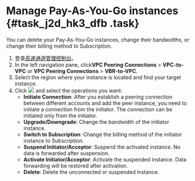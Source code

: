 # Manage Pay-As-You-Go instances {#task_j2d_hk3_dfb .task}

You can delete your Pay-As-You-Go instances, change their bandwidths, or change their billing method to Subscription.

1.  登录[高速通道管理控制台](https://expressconnectnext.console.aliyun.com)。 
2.  In the left navigation pane, click**VPC Peering Connections** \> **VPC-to-VPC** or **VPC Peering Connections** \> **VBR-to-VPC**. 
3.  Select the region where your instance is located and find your target instance. 
4.  Click ![](images/12053_en-US.png) and select the operations you want: 
    -   **Initiate Connection**: After you establish a peering connection between different accounts and add the peer instance, you need to initiate a connection from the initiator. The connection can be initiated only from the initiator.
    -   **Upgrade/Downgrade**: Change the bandwidth of the initiator instance.
    -   **Switch to Subscription**: Change the billing method of the initiator instance to Subscription.
    -   **Suspend Initiator/Acceptor**: Suspend the activated instance. No data is forwarded after suspension.
    -   **Activate Initiator/Acceptor**: Activate the suspended instance. Data forwarding will be restored after activation.
    -   **Delete**: Delete the unconnected or suspended instance.

